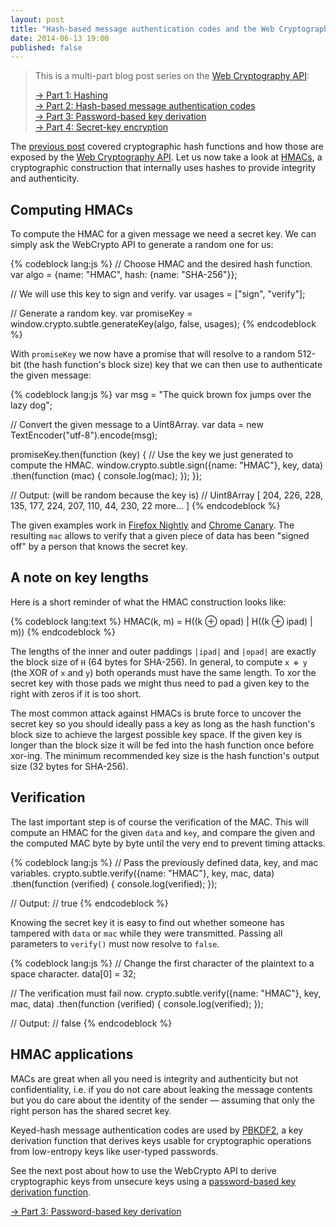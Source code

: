 ```yaml
---
layout: post
title: "Hash-based message authentication codes and the Web Cryptography API"
date: 2014-06-13 19:00
published: false
---
```


> This is a multi-part blog post series on the [Web Cryptography API](http://www.w3.org/TR/WebCryptoAPI/):
>
> [→ Part 1: Hashing](/blog/2014/06/hashing-using-the-web-cryptography-api/)  
> [→ Part 2: Hash-based message authentication codes](/blog/2014/06/hash-based-message-authentication-codes-and-the-web-cryptography-api/)  
> [→ Part 3: Password-based key derivation](/blog/2014/06/password-based-key-derivation-using-the-web-cryptography-api/)  
> [→ Part 4: Secret-key encryption](/blog/2014/06/secret-key-encryption-using-the-web-cryptography-api/)  

The [previous post](/blog/2014/06/hashing-using-the-web-cryptography-api/)
covered cryptographic hash functions and how those are exposed by the
[Web Cryptography API](http://www.w3.org/TR/WebCryptoAPI/). Let us now take a
look at
[HMACs](https://en.wikipedia.org/wiki/Hash-based_message_authentication_code),
a cryptographic construction that internally uses hashes to provide integrity
and authenticity.

## Computing HMACs

To compute the HMAC for a given message we need a secret key. We can simply ask
the WebCrypto API to generate a random one for us:

{% codeblock lang:js %}
// Choose HMAC and the desired hash function.
var algo = {name: "HMAC", hash: {name: "SHA-256"}};

// We will use this key to sign and verify.
var usages = ["sign", "verify"];

// Generate a random key.
var promiseKey = window.crypto.subtle.generateKey(algo, false, usages);
{% endcodeblock %}

With `promiseKey` we now have a promise that will resolve to a random 512-bit
(the hash function's block size) key that we can then use to authenticate the
given message:

{% codeblock lang:js %}
var msg = "The quick brown fox jumps over the lazy dog";

// Convert the given message to a Uint8Array.
var data = new TextEncoder("utf-8").encode(msg);

promiseKey.then(function (key) {
  // Use the key we just generated to compute the HMAC.
  window.crypto.subtle.sign({name: "HMAC"}, key, data)
    .then(function (mac) {
      console.log(mac);
    });
});

// Output: (will be random because the key is)
// Uint8Array [ 204, 226, 228, 135, 177, 224, 207, 110, 44, 230, 22 more… ]
{% endcodeblock %}

The given examples work in [Firefox Nightly](http://nightly.mozilla.org/) and
[Chrome Canary](http://www.google.com/chrome/browser/canary.html). The
resulting `mac` allows to verify that a given piece of data has been "signed
off" by a person that knows the secret key.

## A note on key lengths

Here is a short reminder of what the HMAC construction looks like:

{% codeblock lang:text %}
HMAC(k, m) = H((k ⊕ opad) | H((k ⊕ ipad) | m))
{% endcodeblock %}

The lengths of the inner and outer paddings `|ipad|` and `|opad|` are exactly
the block size of `H` (64 bytes for SHA-256). In general, to compute `x ⊕ y`
(the XOR of `x` and `y`) both operands must have the same length. To xor the
secret key with those pads we might thus need to pad a given key to the right
with zeros if it is too short.

The most common attack against HMACs is brute force to uncover the secret key
so you should ideally pass a key as long as the hash function's block size to
achieve the largest possible key space. If the given key is longer than the
block size it will be fed into the hash function once before xor-ing. The
minimum recommended key size is the hash function's output size (32 bytes
for SHA-256).

## Verification

The last important step is of course the verification of the MAC. This will
compute an HMAC for the given `data` and `key`, and compare the given and the
computed MAC byte by byte until the very end to prevent timing attacks.

{% codeblock lang:js %}
// Pass the previously defined data, key, and mac variables.
crypto.subtle.verify({name: "HMAC"}, key, mac, data)
  .then(function (verified) {
    console.log(verified);
  });

// Output:
// true
{% endcodeblock %}

Knowing the secret key it is easy to find out whether someone has tampered with
`data` or `mac` while they were transmitted. Passing all parameters to
`verify()` must now resolve to `false`.

{% codeblock lang:js %}
// Change the first character of the plaintext to a space character.
data[0] = 32;

// The verification must fail now.
crypto.subtle.verify({name: "HMAC"}, key, mac, data)
  .then(function (verified) {
    console.log(verified);
  });

// Output:
// false
{% endcodeblock %}

## HMAC applications

MACs are great when all you need is integrity and authenticity but not
confidentiality, i.e. if you do not care about leaking the message contents but
you do care about the identity of the sender — assuming that only the right
person has the shared secret key.

Keyed-hash message authentication codes are used by
[PBKDF2](https://en.wikipedia.org/wiki/PBKDF2), a key derivation function that
derives keys usable for cryptographic operations from low-entropy keys like
user-typed passwords.

See the next post about how to use the WebCrypto API to derive cryptographic
keys from unsecure keys using a
[password-based key derivation function](https://en.wikipedia.org/wiki/PBKDF2).

[→ Part 3: Password-based key derivation](/blog/2014/06/password-based-key-derivation-using-the-web-cryptography-api/)

